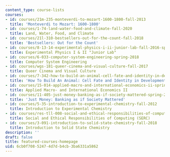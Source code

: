 ```yaml
---
content_type: course-lists
courses:
- id: courses/21m-235-monteverdi-to-mozart-1600-1800-fall-2013
  title: 'Monteverdi to Mozart: 1600-1800'
- id: courses/1-74-land-water-food-and-climate-fall-2020
  title: Land, Water, Food, and Climate
- id: courses/21l-310-bestsellers-out-for-the-count-fall-2018
  title: 'Bestsellers: Out for the Count'
- id: courses/8-13-14-experimental-physics-i-ii-junior-lab-fall-2016-spring-2017
  title: Experimental Physics I & II "Junior Lab"
- id: courses/6-033-computer-system-engineering-spring-2018
  title: Computer System Engineering
- id: courses/wgs-181-queer-cinema-and-visual-culture-fall-2017
  title: Queer Cinema and Visual Culture
- id: courses/7-342-how-to-build-an-animal-cell-fate-and-identity-in-development-and-disease-fall-2017
  title: 'How To Build An Animal: Cell Fate and Identity in Development and Disease'
- id: courses/15-014-applied-macro-and-international-economics-ii-spring-2016
  title: Applied Macro- and International Economics II
- id: courses/11-405-just-money-banking-as-if-society-mattered-spring-2021
  title: 'Just Money: Banking as if Society Mattered'
- id: courses/5-35-introduction-to-experimental-chemistry-fall-2012
  title: Introduction to Experimental Chemistry
- id: courses/res-tll-008-social-and-ethical-responsibilities-of-computing-serc
  title: Social and Ethical Responsibilities of Computing (SERC)
- id: courses/3-091-introduction-to-solid-state-chemistry-fall-2018
  title: Introduction to Solid State Chemistry
description: ''
draft: false
title: featured-courses-homepage
uid: 6cb0f708-5247-4d7d-b4cb-3ba6331a5862
---
```

